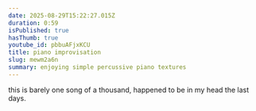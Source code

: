```yaml
---
date: 2025-08-29T15:22:27.015Z
duration: 0:59
isPublished: true
hasThumb: true
youtube_id: pbbuAFjxKCU
title: piano improvisation
slug: mewm2a6n
summary: enjoying simple percussive piano textures
---
```

this is barely one song of a thousand, happened to be in my head the last days.
